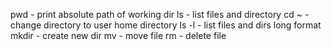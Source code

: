 pwd - print absolute path of working dir
ls - list files and directory
cd ~ - change directory to user home directory
ls -l - list files and dirs long format
mkdir - create new dir
mv - move file
rm - delete file
